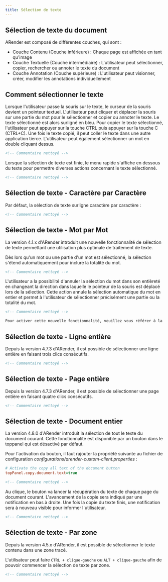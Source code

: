 ```yaml
---
title: Sélection de texte
---
```


## Sélection de texte du document

ARender est composé de différentes couches, qui sont :

- Couche Contenu (Couche inférieure) : Chaque page est affichée en tant qu'image
- Couche Textuelle (Couche intermédiaire) : L'utilisateur peut sélectionner, copier, rechercher ou annoter le texte du document
- Couche Annotation (Couche supérieure) : L'utilisateur peut visionner, créer, modifier les annotations individuellement

## Comment sélectionner le texte

Lorsque l'utilisateur passe la souris sur le texte, le curseur de la souris devient un pointeur textuel. L'utilisateur peut cliquer et déplacer la souris sur une partie du mot pour le sélectionner et copier ou annoter le texte. Le texte sélectionné est alors surligné en bleu. Pour copier le texte sélectionné, l'utilisateur peut appuyer sur la touche CTRL puis appuyer sur la touche C (CTRL+C).
Une fois le texte copié, il peut coller le texte dans une autre application tierce.
L'utilisateur peut également sélectionner un mot en double cliquant dessus.

```xml
<!-- Commentaire nettoyé -->
```


Lorsque la sélection de texte est finie, le menu rapide s'affiche en dessous du texte pour permettre diverses actions concernant le texte sélectionné.

```xml
<!-- Commentaire nettoyé -->
```

## Sélection de texte - Caractère par Caractère

Par défaut, la sélection de texte surligne caractère par caractère :

```xml
<!-- Commentaire nettoyé -->
```

## Sélection de texte - Mot par Mot

La version 4.1.x d'ARender introduit une nouvelle fonctionnalité de sélection de texte permettant une utilisation plus optimale de traitement de texte.

Dès lors qu'un mot ou une partie d'un mot est sélectionné, la sélection s'étend automatiquement pour inclure la totalité du mot.

```xml
<!-- Commentaire nettoyé -->
```

L'utilisateur a la possibilité d'annuler la sélection du mot dans son entièreté en changeant la direction dans laquelle le pointeur de la souris est déplacé lors de la sélection.
Cette action annule la sélection automatique du mot en entier et permet à l'utilisateur de sélectionner précisément une partie ou la totalité du mot.

```xml
<!-- Commentaire nettoyé -->
```

```xml
Pour activer cette nouvelle fonctionnalité, veuillez vous référer à la configuration dédiée [ici](<!-- Commentaire nettoyé -->)
```

## Sélection de texte - Ligne entière

Depuis la version 4.7.3 d'ARender, il est possible de sélectionner une ligne entière en faisant trois clics consécutifs.

```xml
<!-- Commentaire nettoyé -->
```

## Sélection de texte - Page entière

Depuis la version 4.7.3 d'ARender, il est possible de sélectionner une page entière en faisant quatre clics consécutifs.

```xml
<!-- Commentaire nettoyé -->
```

## Sélection de texte - Document entier

La version 4.8.0 d'ARender introduit la sélection de tout le texte du document courant. Cette fonctionnalité est disponible par un bouton
 dans le toppanel qui est désactivé par défaut.

Pour l'activation du bouton, il faut rajouter la propriété suivante au fichier de configuration *configurations/arender-custom-client.properties* :


```cfg
# Activate the copy all text of the document button
topPanel.copy.document.text=true
```


```xml
<!-- Commentaire nettoyé -->
```

Au clique, le bouton va lancer la récupération du texte de chaque page du document courant. L'avancement de la copie sera indiqué
 par une notification en bas à droite. Une fois la copie du texte finis, une notification sera à nouveau visible pour informer l'utilisateur.

```xml
<!-- Commentaire nettoyé -->
```

## Sélection de texte - Par zone

Depuis la version 4.5.x d'ARender, il est possible de sélectionner le texte contenu dans une zone tracé.

L'utilisateur peut faire `CTRL + clique-gauche` ou `ALT + clique-gauche` afin de pouvoir commencer la sélection de texte par zone.

```xml
<!-- Commentaire nettoyé -->
```


